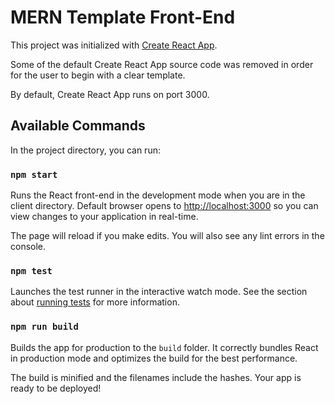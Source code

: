# MERN Template Front-End

This project was initialized with [Create React App](https://github.com/facebook/create-react-app).

Some of the default Create React App source code was removed in order for the user to begin with a clear template.

By default, Create React App runs on port 3000.

## Available Commands

In the project directory, you can run:

### `npm start`

Runs the React front-end in the development mode when you are in the client directory.
Default browser opens to [http://localhost:3000](http://localhost:3000) so you can view changes to your application in real-time.

The page will reload if you make edits.
You will also see any lint errors in the console.

### `npm test`

Launches the test runner in the interactive watch mode.
See the section about [running tests](https://facebook.github.io/create-react-app/docs/running-tests) for more information.

### `npm run build`

Builds the app for production to the `build` folder.
It correctly bundles React in production mode and optimizes the build for the best performance.

The build is minified and the filenames include the hashes.
Your app is ready to be deployed!
